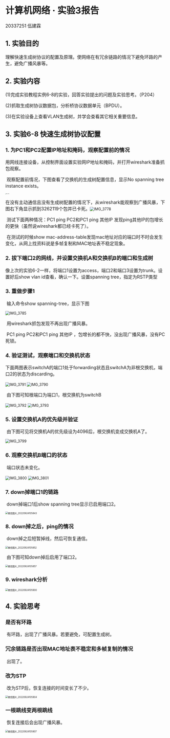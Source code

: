 # 计算机网络 · 实验3报告

20337251 伍建霖

## 1. 实验目的

​	理解快速生成树协议的配置及原理。使网络在有冗余链路的情况下避免环路的产生，避免广播风暴等。

## 2. 实验内容

(1)完成实验教程实例6-8的实验，回答实验提出的问题及实验思考。（P204）

(2)抓取生成树协议数据包，分析桥协议数据单元（BPDU）。

(3)在实验设备上查看VLAN生成树，并学会查看其它相关重要信息。

## 3. 实验6-8 快速生成树协议配置

### 1. 为PC1和PC2配置IP地址和掩码，观察配置前的情况

​	用网线连接设备，从控制界面设置实验网IP地址和掩码，并打开wireshark准备抓包观察。

​	观察配置前情况，下图查看了交换机的生成树配置信息，显示No spanning tree instance exists。

<img src="D:\CodeField\TyporaPicture\IMG_3780.JPG" alt="IMG_3780" style="zoom:15%;" />

​	在没有主动通信且没有生成树配置的情况下，从wireshark能观察到广播风暴，下图右下角显示抓到3262119个包并已卡死。<img src="D:\CodeField\TyporaPicture\IMG_3778.JPG" alt="IMG_3778" style="zoom:80%;" />

​	测试下面两种情况：PC1 ping PC2和PC1 ping 其他IP 发现ping其他IP的包增长的更快（虽然说wireshark都已经卡死了）。

​	在测试的时候show mac-address-table发现mac地址对应的端口时不时会发生变化，从网上找资料说是多帧复制和MAC地址表不稳定现象。

### 2. 拔下端口2的网线，并设置交换机A和交换机B的端口和生成树

​	像上次的实验6-2一样，将端口1设置为access，端口2和端口3设置为trunk。设置好后show vlan id查看，确认一下。设置spanning tree，指定为RSTP类型

### 3. 重做步骤1

​	输入命令show spanning-tree，显示下图

<img src="D:\CodeField\TyporaPicture\IMG_3785.JPG" alt="IMG_3785" style="zoom:80%;" />

​	用wireshark抓包发现不再出现广播风暴。

​	PC1 ping PC2和PC1 ping 其他IP ，包增长的都不快，没出现广播风暴，没有PC死锁。

### 4. 验证测试，观察端口和交换机状态

​	下面两图表示switchA的端口1处于forwarding状态且switchA为非根交换机，端口2的状态为discarding。

<img src="D:\CodeField\TyporaPicture\IMG_3791.JPG" alt="IMG_3791" style="zoom:80%;" />

<img src="D:\CodeField\TyporaPicture\IMG_3790.JPG" alt="IMG_3790" style="zoom:80%;" />

​	由下图可知根端口为端口1，根交换机为switchB

<img src="D:\CodeField\TyporaPicture\IMG_3792.JPG" alt="IMG_3792" style="zoom:80%;" />

<img src="D:\CodeField\TyporaPicture\IMG_3793.JPG" alt="IMG_3793" style="zoom:80%;" />

### 5. 设置交换机A的优先级并验证

​	由下图可见将交换机A的优先级设为4096后，根交换机变成交换机A了。

<img src="D:\CodeField\TyporaPicture\IMG_3799.JPG" alt="IMG_3799" style="zoom:80%;" />

### 6. 观察交换机B端口的状态

​	端口状态未变化。

<img src="D:\CodeField\TyporaPicture\IMG_3800.JPG" alt="IMG_3800" style="zoom:80%;" />

<img src="D:\CodeField\TyporaPicture\IMG_3801.JPG" alt="IMG_3801" style="zoom:80%;" />

### 7. down掉端口1的链路

​	down掉端口1后show spanning tree显示已启用端口2。

<img src="D:\CodeField\TyporaPicture\微信图片_20220924105843.png" alt="微信图片_20220924105843" style="zoom:50%;" />

### 8. down掉之后，ping的情况

​	down掉之后短暂掉线，然后可恢复通信。

<img src="D:\CodeField\TyporaPicture\微信图片_20220924105852.png" alt="微信图片_20220924105852" style="zoom:50%;" />

​	由下图可知down掉后启用了端口2。

<img src="D:\CodeField\TyporaPicture\微信图片_20220924105857.png" alt="微信图片_20220924105857" style="zoom:50%;" />

### 9. wireshark分析

<img src="D:\CodeField\TyporaPicture\微信图片_20220924105900.png" alt="微信图片_20220924105900" style="zoom:50%;" />

## 4. 实验思考

### 是否有环路

​	有环路，出现了广播风暴。若要避免，可配置生成树。

### 冗余链路是否出现MAC地址表不稳定和多帧复制的情况

​	出现了。

### 改为STP

​	改为STP后，恢复连接的时间变长了不少。

<img src="D:\CodeField\TyporaPicture\微信图片_20220924105904.png" alt="微信图片_20220924105904" style="zoom:50%;" />

### 一根跳线变两根跳线

​	恢复连接后会出现广播风暴。

<img src="D:\CodeField\TyporaPicture\微信图片_20220924105907.png" alt="微信图片_20220924105907" style="zoom:50%;" />

